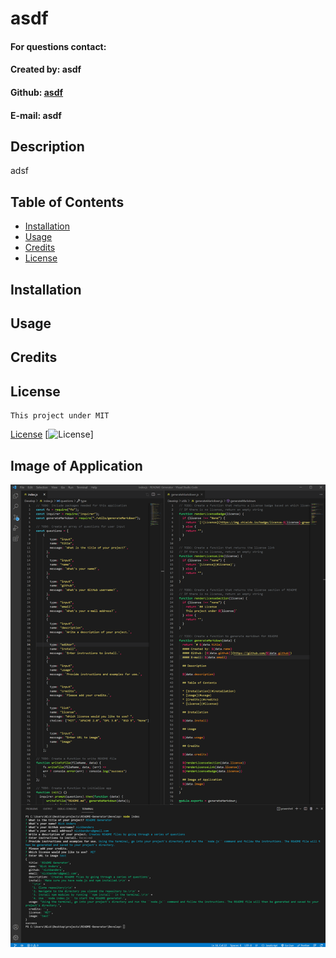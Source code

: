 # asdf
  #### For questions contact:
  #### Created by: asdf
  #### Github: [asdf](https://github.com/asdf)
  #### E-mail: asdf

  ## Description

  adsf

  ## Table of Contents

  * [Installation](#installation)
  * [Usage](#usage)
  * [Credits](#credits)
  * [License](#license)

  ## Installation

  

  ## Usage
  
  

  ## Credits

  

  ## License
    This project under MIT
  [License](#license)
  [![License](https://img.shields.io/badge/license-MIT-green.svg)]

  ## Image of Application
  ![Snapshot](https://raw.githubusercontent.com/nickbanders/README-generator/main/images/project-image.png)
